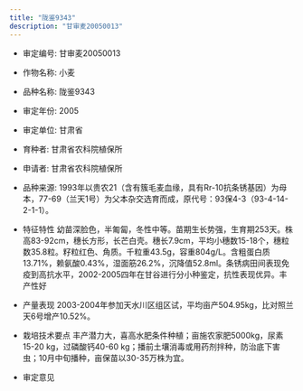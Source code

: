 ```yaml
---
title: "陇鉴9343"
description: "甘审麦20050013"
---
```

* 审定编号:  甘审麦20050013

*  作物名称:  小麦

*  品种名称:  陇鉴9343

*  审定年份:  2005

*  审定单位:  甘肃省

* 育种者:  甘肃省农科院植保所

*  申请者:  甘肃省农科院植保所

*  品种来源:  1993年以贵农21（含有簇毛麦血缘，具有Rr-10抗条锈基因）为母本，77-69（兰天1号）为父本杂交选育而成，原代号：93保4-3（93-4-14-2-1-1）。

*  特征特性
幼苗深脸色，半匍匐，冬性中等。苗期生长势强，生育期253天。株高83-92cm，穗长方形，长芒白壳。穗长7.9cm，平均小穗数15-18个，穗粒数35.8粒。籽粒红色、角质。千粒重43.5g，容重804g/L。含粗蛋白质13.71%，赖氨酸0.43%，湿面筋26.2%，沉降值52.8ml。条锈病田间表现免疫到高抗水平，2002-2005四年在甘谷进行分小种鉴定，抗性表现优异。丰产性好

*  产量表现
2003-2004年参加天水川区组区试，平均亩产504.95kg，比对照兰天6号增产10.52%。

*  栽培技术要点
丰产潜力大，喜高水肥条件种植；亩施农家肥5000kg，尿素15-20 kg，过磷酸钙40-60 kg；播前土壤消毒或用药剂拌种，防治底下害虫；10月中旬播种，亩保苗以30-35万株为宜。

*  审定意见

